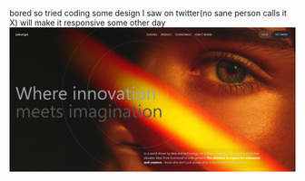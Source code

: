 bored so tried coding some design I saw on twitter(no sane person calls it X)
will make it responsive some other day
![file1](image.png)